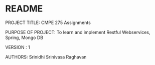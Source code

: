 # README #

PROJECT TITLE: CMPE 275 Assignments

PURPOSE OF PROJECT: To learn and  implement Restful Webservices, Spring, Mongo DB

VERSION : 1

AUTHORS: Srinidhi Srinivasa Raghavan
